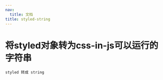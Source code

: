 ```yaml
---
nav:
  title: 文档
title: styled-string
---
```


# 将styled对象转为css-in-js可以运行的字符串

<code src="./StyledToString.tsx">styled 转成 string</code>
